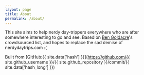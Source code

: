 ```yaml
---
layout: page
title: About
permalink: /about/
---
```


This site aims to help nerdy day-trippers everywhere who are after somewhere
interesting to go and see. Based on [Ben Goldacre](https://twitter.com/bengoldacre)'s
crowdsourced list, and hopes to replace the sad demise of nerdydaytrips.com :(

Built from [GitHub:{{ site.data['hash'] }}](https://github.com/{{ site.github_username }}/{{ site.github_repository }}/commit/{{ site.data['hash_long'] }})
